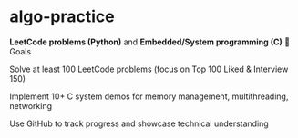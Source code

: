 # algo-practice
**LeetCode problems (Python)** and **Embedded/System programming (C)**
🚀 Goals

Solve at least 100 LeetCode problems (focus on Top 100 Liked & Interview 150)

Implement 10+ C system demos for memory management, multithreading, networking

Use GitHub to track progress and showcase technical understanding
